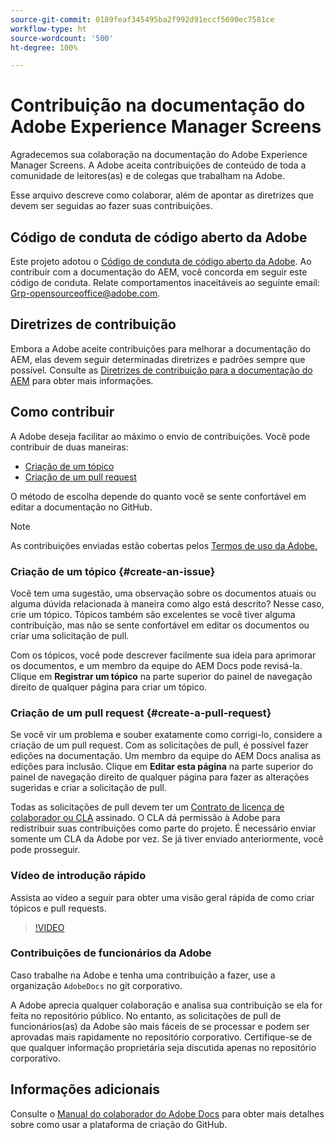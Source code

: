 ```yaml
---
source-git-commit: 0189feaf345495ba2f992d91eccf5690ec7581ce
workflow-type: ht
source-wordcount: '500'
ht-degree: 100%

---
```

# Contribuição na documentação do Adobe Experience Manager Screens

Agradecemos sua colaboração na documentação do Adobe Experience Manager Screens. A Adobe aceita contribuições de conteúdo de toda a comunidade de leitores(as) e de colegas que trabalham na Adobe.

Esse arquivo descreve como colaborar, além de apontar as diretrizes que devem ser seguidas ao fazer suas contribuições.

## Código de conduta de código aberto da Adobe

Este projeto adotou o [Código de conduta de código aberto da Adobe](code-of-conduct.md). Ao contribuir com a documentação do AEM, você concorda em seguir este código de conduta. Relate comportamentos inaceitáveis ao seguinte email: [Grp-opensourceoffice@adobe.com](mailto:Grp-opensourceoffice@adobe.com).

## Diretrizes de contribuição

Embora a Adobe aceite contribuições para melhorar a documentação do AEM, elas devem seguir determinadas diretrizes e padrões sempre que possível. Consulte as [Diretrizes de contribuição para a documentação do AEM](guidelines.md) para obter mais informações.

## Como contribuir

A Adobe deseja facilitar ao máximo o envio de contribuições. Você pode contribuir de duas maneiras:

* [Criação de um tópico](#create-an-issue)
* [Criação de um pull request](#create-a-pull-request)

O método de escolha depende do quanto você se sente confortável em editar a documentação no GitHub.

>[!NOTE]
>
>As contribuições enviadas estão cobertas pelos [Termos de uso da Adobe.](https://www.adobe.com/br/legal/terms.html)

### Criação de um tópico {#create-an-issue}

Você tem uma sugestão, uma observação sobre os documentos atuais ou alguma dúvida relacionada à maneira como algo está descrito? Nesse caso, crie um tópico. Tópicos também são excelentes se você tiver alguma contribuição, mas não se sente confortável em editar os documentos ou criar uma solicitação de pull.

Com os tópicos, você pode descrever facilmente sua ideia para aprimorar os documentos, e um membro da equipe do AEM Docs pode revisá-la. Clique em **Registrar um tópico** na parte superior do painel de navegação direito de qualquer página para criar um tópico.

### Criação de um pull request {#create-a-pull-request}

Se você vir um problema e souber exatamente como corrigi-lo, considere a criação de um pull request. Com as solicitações de pull, é possível fazer edições na documentação. Um membro da equipe do AEM Docs analisa as edições para inclusão. Clique em **Editar esta página** na parte superior do painel de navegação direito de qualquer página para fazer as alterações sugeridas e criar a solicitação de pull.

Todas as solicitações de pull devem ter um [Contrato de licença de colaborador ou CLA](https://opensource.adobe.com/cla.html) assinado. O CLA dá permissão à Adobe para redistribuir suas contribuições como parte do projeto. É necessário enviar somente um CLA da Adobe por vez. Se já tiver enviado anteriormente, você pode prosseguir.

### Vídeo de introdução rápido

Assista ao vídeo a seguir para obter uma visão geral rápida de como criar tópicos e pull requests.

>[!VIDEO](https://video.tv.adobe.com/v/27069)

### Contribuições de funcionários da Adobe

Caso trabalhe na Adobe e tenha uma contribuição a fazer, use a organização `AdobeDocs` no git corporativo.

A Adobe aprecia qualquer colaboração e analisa sua contribuição se ela for feita no repositório público. No entanto, as solicitações de pull de funcionários(as) da Adobe são mais fáceis de se processar e podem ser aprovadas mais rapidamente no repositório corporativo. Certifique-se de que qualquer informação proprietária seja discutida apenas no repositório corporativo.

## Informações adicionais

Consulte o [Manual do colaborador do Adobe Docs](https://experienceleague.adobe.com/br/docs/contributor/contributor-guide/introduction) para obter mais detalhes sobre como usar a plataforma de criação do GitHub.
